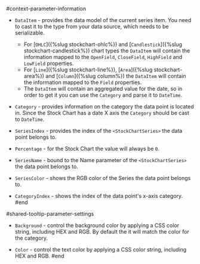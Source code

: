 #context-parameter-information
* `DataItem` - provides the data model of the current series item. You need to cast it to the type from your data source, which needs to be serializable.
    * For [`OHLC`]({%slug stockchart-ohlc%}) and [`Candlestick`]({%slug stockchart-candlestick%}) chart types the `DataItem` will contain the information mapped to the `OpenField`, `CloseField`, `HighField` and `LowField` properties.
    * For [`Line`]({%slug stockchart-line%}), [`Area`]({%slug stockchart-area%}) and [`Column`]({%slug column%}) the `DataItem` will contain the information mapped to the `Field` properties.
    * The `DataItem` will contain an aggregated value for the date, so in order to get it you can use the `Category` and parse it to `DateTime`.

* `Category` - provides information on the category the data point is located in. Since the Stock Chart has a date X axis the `Category` should be cast to `DateTime`.

* `SeriesIndex` - provides the index of the `<StockChartSeries>` the data point belongs to.

* `Percentage` - for the Stock Chart the value will always be `0`.

* `SeriesName` - bound to the Name parameter of the `<StockChartSeries>` the data point belongs to.

* `SeriesColor` - shows the RGB color of the Series the data point belongs to.

* `CategoryIndex` - shows the index of the data point's x-axis category.
#end


#shared-tooltip-parameter-settings
* `Background` - control the background color by applying a CSS color string, including HEX and RGB. By default the it will match the color for the category.

* `Color` - control the text color by applying a CSS color string, including HEX and RGB.
#end
